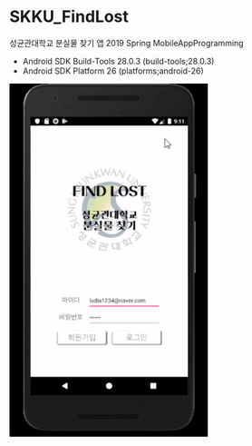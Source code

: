 # SKKU_FindLost
성균관대학교 분실물 찾기 앱
2019 Spring MobileAppProgramming

- Android SDK Build-Tools 28.0.3 (build-tools;28.0.3)
- Android SDK Platform 26 (platforms;android-26)

![skku_findlost](./image/SKKU_findlost.gif)
